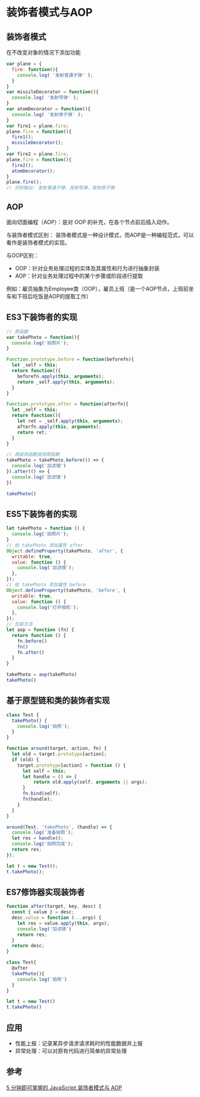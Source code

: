 # 装饰者模式与AOP

## 装饰者模式
在不改变对象的情况下添加功能

```javascript
var plane = {
  fire: function(){
    console.log( '发射普通子弹' ); 
  }
}
var missileDecorator = function(){ 
  console.log( '发射导弹' );
}
var atomDecorator = function(){ 
  console.log( '发射原子弹' );
}
var fire1 = plane.fire;
plane.fire = function(){ 
  fire1();
  missileDecorator(); 
}
var fire2 = plane.fire;
plane.fire = function(){ 
  fire2();
  atomDecorator(); 
}
plane.fire();
// 分别输出: 发射普通子弹、发射导弹、发射原子弹
```

## AOP
面向切面编程（AOP）：是对 OOP 的补充，在各个节点前后插入动作。

与装饰者模式区别：
装饰者模式是一种设计模式，而AOP是一种编程范式，可以看作是装饰者模式的实现。

与OOP区别：
- OOP：针对业务处理过程的实体及其属性和行为进行抽象封装
- AOP：针对业务处理过程中的某个步骤或阶段进行提取

例如：雇员抽象为Employee类（OOP），雇员上班（是一个AOP节点，上班前坐车和下班后吃饭是AOP的提取工作）

## ES3下装饰者的实现
```javascript
// 原函数
var takePhoto = function(){
  console.log('拍照片');
}

Function.prototype.before = function(beforefn){
  let _self = this;
  return function(){
    beforefn.apply(this, arguments);
    return _self.apply(this, arguments);
  }
}

Function.prototype.after = function(afterfn){
  let _self = this;
  return function(){
    let ret = _self.apply(this, arguments);
    afterfn.apply(this, arguments);
    return ret;
  }
}

// 用装饰函数装饰原函数
takePhoto = takePhoto.before(() => {
  console.log('加滤镜')
}).after(() => {
  console.log('加滤镜')
})

takePhoto()
```

## ES5下装饰者的实现
```javascript
let takePhoto = function () {
  console.log('拍照片');
}
// 给 takePhoto 添加属性 after
Object.defineProperty(takePhoto, 'after', {
  writable: true,
  value: function () {
    console.log('加滤镜');
  },
});
// 给 takePhoto 添加属性 before
Object.defineProperty(takePhoto, 'before', {
  writable: true,
  value: function () {
    console.log('打开相机');
  },
});
// 包装方法
let aop = function (fn) {
  return function () {
    fn.before()
    fn()
    fn.after()
  }
}

takePhoto = aop(takePhoto)
takePhoto()
```
## 基于原型链和类的装饰者实现
```javascript
class Test {
  takePhoto() {
    console.log('拍照');
  }
}

function around(target, action, fn) {
  let old = target.prototype[action];
  if (old) {
    target.prototype[action] = function () {
      let self = this;
      let handle = () => {
          return old.apply(self, arguments || args);
      }
      fn.bind(self);
      fn(handle);
    }
  }
}

around(Test, 'takePhoto', (handle) => {
  console.log('准备拍照');
  let res = handle();
  console.log('拍照完成');
  return res;
});

let t = new Test();
t.takePhoto();
```

## ES7修饰器实现装饰者
```javascript
function after(target, key, desc) {
  const { value } = desc;
  desc.value = function (...args) {
    let res = value.apply(this, args);
    console.log('加滤镜')
    return res;
  }
  return desc;
}

class Test{
  @after
  takePhoto(){
    console.log('拍照')
  }
}

let t = new Test()
t.takePhoto()
```

## 应用
- 性能上报：记录某异步请求请求耗时的性能数据并上报
- 异常处理：可以对原有代码进行简单的异常处理

## 参考
[5 分钟即可掌握的 JavaScript 装饰者模式与 AOP](https://juejin.im/post/5d0f5dd551882532d72507f2#heading-0)
